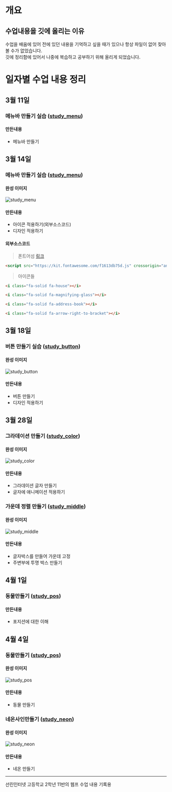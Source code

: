 # 개요

## 수업내용을 깃에 올리는 이유

수업을 배움에 있어 전에 있던 내용을 기억하고 싶을 때가 있으나 항상 파일이 없어 찾아 볼 수가 없었습니다. </br>
깃에 정리함에 있어서 나중에 복습하고 공부하기 위해 올리게 되었습니다.

# 일자별 수업 내용 정리

## 3월 11일
### 메뉴바 만들기 실습 ([study_menu](https://github.com/nokcha09/school_web/tree/main/study_menu))

#### 만든내용
- 메뉴바 만들기

## 3월 14일
### 메뉴바 만들기 실습 ([study_menu](https://github.com/nokcha09/school_web/tree/main/study_menu))

#### 완성 이미지
<img src="/study_menu/study_menu.png" alt="study_menu">

#### 만든내용
- 아이콘 적용하기(외부소스코드)
- 디자인 적용하기

#### 외부소스코드
> 폰트어섬 [링크](https://fontawesome.com/)
```html
<script src="https://kit.fontawesome.com/f1613db75d.js" crossorigin="anonymous"></script>
```

> 아이콘들
```html
<i class="fa-solid fa-house"></i>
```
```html
<i class="fa-solid fa-magnifying-glass"></i>
```
```html
<i class="fa-solid fa-address-book"></i>
```
```html
<i class="fa-solid fa-arrow-right-to-bracket"></i>
```

## 3월 18일
### 버튼 만들기 실습 ([study_button](https://github.com/nokcha09/school_web/tree/main/study_button))

#### 완성 이미지
<img src="/study_button/study_button.png" alt="study_button">

#### 만든내용
- 버튼 만들기
- 디자인 적용하기

## 3월 28일
### 그라데이션 만들기 ([study_color](https://github.com/nokcha09/school_web/tree/main/study_color))

#### 완성 이미지
<img src="/study_color/study_color.png" alt="study_color">

#### 만든내용
- 그라데이션 글자 만들기
- 글자에 애니메이션 적용하기

### 가운데 정렬 만들기 ([study_middle](https://github.com/nokcha09/school_web/tree/main/study_middle))

#### 완성 이미지
<img src="/study_middle/study_middle.png" alt="study_middle">

#### 만든내용
- 글자박스를 만들어 가운데 고정
- 주변부에 투명 박스 만들기

## 4월 1일
### 동물만들기 ([study_pos](https://github.com/nokcha09/school_web/tree/main/study_pos))

#### 만든내용
- 포지션에 대한 이해

## 4월 4일
### 동물만들기 ([study_pos](https://github.com/nokcha09/school_web/tree/main/study_pos))

#### 완성 이미지
<img src="/study_pos/study_pos.png" alt="study_pos">

#### 만든내용
- 동물 만들기

### 네온사인만들기 ([study_neon](https://github.com/nokcha09/school_web/tree/main/study_neon))

#### 완성 이미지
<img src="/study_neon/study_neon.png" alt="study_neon">

#### 만든내용
- 네온 만들기

- - -
선린인터넷 고등학교 2학년 11반의 웹프 수업 내용 기록용
